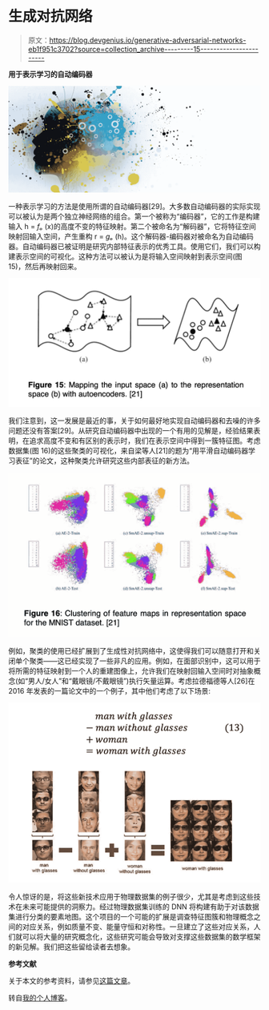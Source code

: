 # 生成对抗网络

> 原文：<https://blog.devgenius.io/generative-adversarial-networks-eb1f951c3702?source=collection_archive---------15----------------------->

**用于表示学习的自动编码器**

![](img/4e8da7a8567bcb9bf121c1a81337758e.png)

一种表示学习的方法是使用所谓的自动编码器[29]。大多数自动编码器的实际实现可以被认为是两个独立神经网络的组合。第一个被称为“编码器”，它的工作是构建输入 h = *fₒ* (x)的高度不变的特征映射。第二个被命名为“解码器”，它将特征空间映射回输入空间，产生重构 r = *gₒ* (h)。这个解码器-编码器对被命名为自动编码器。自动编码器已被证明是研究内部特征表示的优秀工具。使用它们，我们可以构建表示空间的可视化。这种方法可以被认为是将输入空间映射到表示空间(图 15)，然后再映射回来。

![](img/c8e43d51968af06104b51d16d6c31fe4.png)

我们注意到，这一发展是最近的事，关于如何最好地实现自动编码器和去噪的许多问题还没有答案[29]。从研究自动编码器中出现的一个有用的见解是，经验结果表明，在追求高度不变和有区别的表示时，我们在表示空间中得到一簇特征图。考虑数据集(图 16)的这些聚类的可视化，来自梁等人[21]的题为“用平滑自动编码器学习表征”的论文，这种聚类允许研究这些内部表征的新方法。

![](img/5e8505e8cef125deb4682e60ffad46a4.png)

例如，聚类的使用已经扩展到了生成性对抗网络中，这使得我们可以随意打开和关闭单个聚类——这已经实现了一些非凡的应用。例如，在面部识别中，这可以用于将所需的特征映射到一个人的重建图像上，允许我们在映射回输入空间时对抽象概念(如“男人/女人”和“戴眼镜/不戴眼镜”)执行矢量运算。考虑拉德福德等人[26]在 2016 年发表的一篇论文中的一个例子，其中他们考虑了以下场景:

![](img/650d9152589e216a08b37b2fe4b4cf95.png)

令人惊讶的是，将这些新技术应用于物理数据集的例子很少，尤其是考虑到这些技术在未来可能提供的洞察力。经过物理数据集训练的 DNN 将构建有助于对该数据集进行分类的要素地图。这个项目的一个可能的扩展是调查特征图簇和物理概念之间的对应关系，例如质量不变、能量守恒和对称性。一旦建立了这些对应关系，人们就可以将大量的研究概念化，这些研究可能会导致对支撑这些数据集的数学框架的新见解。我们把这些留给读者去想象。

**参考文献**

关于本文的参考资料，请参见[这篇文章](https://sebastian-mineev.com/article/2022/1/2/7.html)。

转自[我的个人博客](https://sebastian-mineev.com/)。